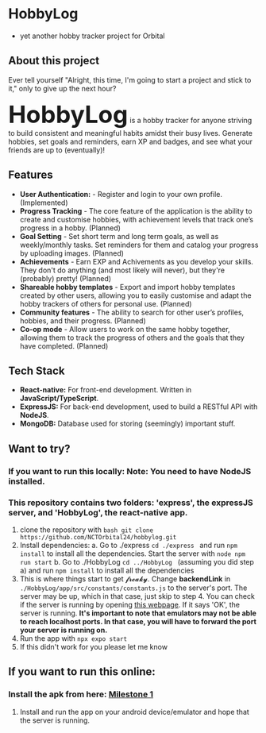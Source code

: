 # HobbyLog
- yet another hobby tracker project for Orbital
## About this project
Ever tell yourself "Alright, this time, I'm going to start a project and stick to it," only to give up the next hour?

<span style="font-size: 48;">**HobbyLog**</span> is a hobby tracker for anyone striving to build consistent and meaningful habits amidst their busy lives.  Generate hobbies, set goals and reminders, earn XP and badges, and see what your friends are up to (eventually)!

## Features
- **User Authentication:** -  Register and login to your own profile. (Implemented)
- **Progress Tracking** - The core feature of the application is the ability to create and customise hobbies, with achievement levels that track one’s progress in a hobby. (Planned)
- **Goal Setting** - Set short term and long term goals, as well as weekly/monthly tasks. Set reminders for them and catalog your progress by uploading images. (Planned)
- **Achievements** - Earn EXP and Achivements as you develop your skills. They don't do anything (and most likely will never), but they're (probably) pretty! (Planned)
- **Shareable hobby templates** - Export and import hobby templates created by other users, allowing you to easily customise and adapt the hobby trackers of others for personal use. (Planned)
- **Community features** - The ability to search for other user’s profiles, hobbies, and their progress. (Planned)
- **Co-op mode** - Allow users to work on the same hobby together, allowing them to track the progress of others and the goals that they have completed. (Planned)

## Tech Stack
- **React-native:** For front-end development. Written in **JavaScript/TypeScript**.
- **ExpressJS:** For back-end development, used to build a RESTful API with **NodeJS**.
- **MongoDB:** Database used for storing (seemingly) important stuff.

## Want to try?
### If you want to run this locally: Note: You need to have NodeJS installed.
### This repository contains two folders: 'express', the expressJS server, and 'HobbyLog', the react-native app.
1. clone the repository with ```bash git clone https://github.com/NCTOrbital24/hobbylog.git ```
2. Install dependencies:
   a. Go to ./express ```cd ./express ``` and run ```npm install``` to install all the dependencies. Start the server with ```node npm run start```
   b. Go to ./HobbyLog ```cd ../HobbyLog ``` (assuming you did step a) and run ```npm install``` to install all the dependencies
3. This is where things start to get 𝓯𝓻𝓮𝓪𝓴𝔂. Change **backendLink** in ```./HobbyLog/app/src/constants/constants.js``` to the server's port.
   The server may be up, which in that case, just skip to step 4. You can check if the server is running by opening [this webpage](domain=prepared-perch-dashing.ngrok-free.app). If it says 'OK', the server is running.
   **It's important to note that emulators may not be able to reach localhost ports. In that case, you will have to forward the port your server is running on.**
4. Run the app with ```npx expo start```
5. If this didn't work for you please let me know

## If you want to run this online:
### Install the apk from here: [Milestone 1](https://expo.dev/artifacts/eas/4mxqpzsGZeH2wR9YULjgRj.apk)
1. Install and run the app on your android device/emulator and hope that the server is running.
   


